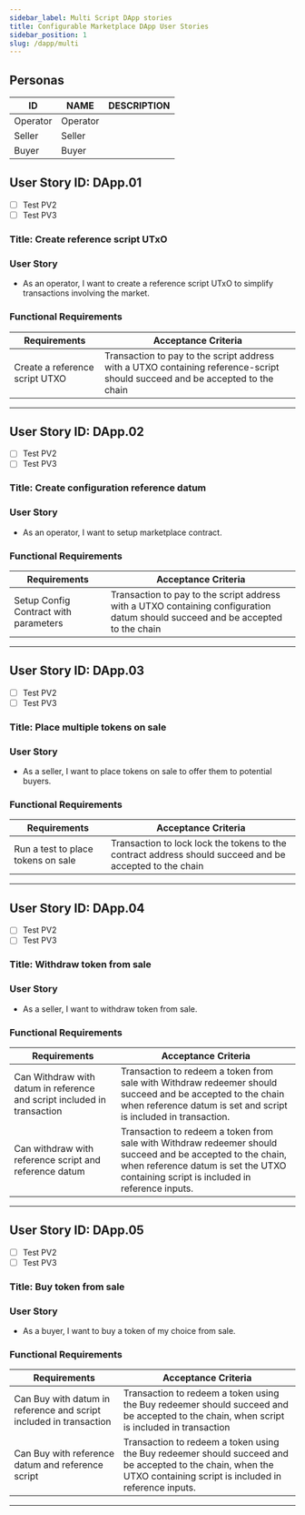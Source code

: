 ```yaml
---
sidebar_label: Multi Script DApp stories
title: Configurable Marketplace DApp User Stories
sidebar_position: 1
slug: /dapp/multi
---
```


## Personas
| ID    | NAME  | DESCRIPTION |
|-------|-------|-------------|
| Operator | Operator |             |
| Seller| Seller|             |
| Buyer | Buyer |             |

## User Story ID: DApp.01
- [ ] Test PV2
- [ ] Test PV3

### Title: Create reference script UTxO
### User Story

- As an operator, I want to create a reference script UTxO to simplify transactions involving the market.
### Functional Requirements
| Requirements                         | Acceptance Criteria                                                                                                 |
|--------------------------------------|---------------------------------------------------------------------------------------------------------------------|
| Create a reference script UTXO | Transaction to pay to the script address with a UTXO containing reference-script should succeed and be accepted to the chain |

---

## User Story ID: DApp.02
- [ ] Test PV2
- [ ] Test PV3

### Title: Create configuration reference datum
### User Story

- As an operator, I want to setup marketplace contract.
### Functional Requirements
| Requirements                         | Acceptance Criteria                                                                                                 |
|--------------------------------------|---------------------------------------------------------------------------------------------------------------------|
| Setup Config Contract with parameters | Transaction to pay to the script address with a UTXO containing configuration datum should succeed and be accepted to the chain |

---

## User Story ID: DApp.03
- [ ] Test PV2
- [ ] Test PV3
### Title: Place multiple tokens on sale
### User Story
- As a seller, I want to place tokens on sale to offer them to potential buyers.
### Functional Requirements
| Requirements                | Acceptance Criteria                                                                                                 |
|-----------------------------|---------------------------------------------------------------------------------------------------------------------|
| Run a test to place tokens on sale | Transaction to lock  lock the tokens to the contract address should succeed and be accepted to the chain |

---

## User Story ID: DApp.04
- [ ] Test PV2
- [ ] Test PV3
### Title: Withdraw token from sale
### User Story
- As a seller, I want to withdraw token from sale.
### Functional Requirements
| Requirements                  | Acceptance Criteria                                                                                                 |
|-------------------------------|---------------------------------------------------------------------------------------------------------------------|
| Can Withdraw with datum in reference and  script included in transaction |  Transaction to redeem a token from sale with Withdraw redeemer should  succeed and be accepted to the chain when reference datum is set and  script is included in transaction.|
| Can withdraw with reference script  and reference datum |  Transaction to redeem a token from sale with Withdraw redeemer should  succeed and be accepted to the chain, when reference datum is set the UTXO containing script is included in reference inputs.|
---


## User Story ID: DApp.05
- [ ] Test PV2
- [ ] Test PV3
### Title: Buy token from sale
### User Story
- As a buyer, I want to buy a token of my choice from sale.
### Functional Requirements
| Requirements           | Acceptance Criteria                                                                                                 |
|------------------------|---------------------------------------------------------------------------------------------------------------------|
| Can Buy with datum in reference and script included in transaction  | Transaction to redeem a token using the Buy redeemer  should  succeed and be accepted to the chain, when script is included in transaction|
| Can Buy with reference datum and  reference script | Transaction to redeem a token using the Buy redeemer should  succeed and be accepted to the chain, when the UTXO containing script is included in reference inputs.|
---